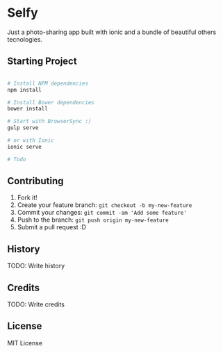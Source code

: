 # Selfy

Just a photo-sharing app built with ionic and a bundle of beautiful others tecnologies.

## Starting Project

```bash

# Install NPM dependencies
npm install

# Install Bower dependencies
bower install

# Start with BrowserSync :)
gulp serve

# or with Ionic
ionic serve

# Todo

```

## Contributing

1. Fork it!
2. Create your feature branch: `git checkout -b my-new-feature`
3. Commit your changes: `git commit -am 'Add some feature'`
4. Push to the branch: `git push origin my-new-feature`
5. Submit a pull request :D

## History

TODO: Write history

## Credits

TODO: Write credits

## License

MIT License